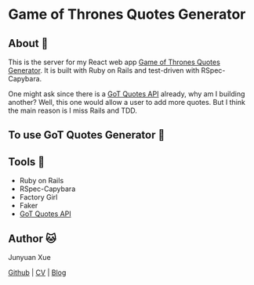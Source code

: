 # Game of Thrones Quotes Generator

## About :crown:

This is the server for my React web app [Game of Thrones Quotes Generator](https://github.com/junyuanxue/got-quotes-generator). It is built with Ruby on Rails and test-driven with RSpec-Capybara.

One might ask since there is a [GoT Quotes API](https://github.com/wsizoo/game-of-thrones-quotes) already, why am I building another? Well, this one would allow a user to add more quotes. But I think the main reason is I miss Rails and TDD.

## To use GoT Quotes Generator :speech_balloon:


## Tools :wrench:
* Ruby on Rails
* RSpec-Capybara
* Factory Girl
* Faker
* [GoT Quotes API](https://github.com/wsizoo/game-of-thrones-quotes)

## Author :cat:
Junyuan Xue

[Github](https://github.com/junyuanxue)
| [CV](https://github.com/junyuanxue/cv)
| [Blog](https://spinningcodes.wordpress.com/)
